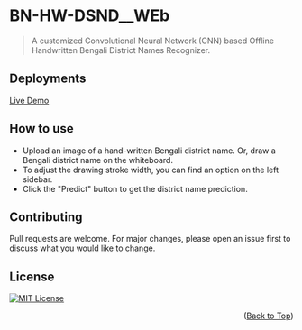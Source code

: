 <div id="Top"></div>

# BN-HW-DSND__WEb

> A customized Convolutional Neural Network (CNN) based Offline Handwritten Bengali District Names Recognizer.

## Deployments

[Live Demo](https://bd-hdr.streamlit.app/)

## How to use

-   Upload an image of a hand-written Bengali district name. Or, draw a Bengali district name on the whiteboard.
-   To adjust the drawing stroke width, you can find an option on the left sidebar.
-   Click the "Predict" button to get the district name prediction.



## Contributing

Pull requests are welcome. For major changes, please open an issue first to discuss what you would like to change.

## License

[![MIT License][license-shield]][license-url]

<p align="right">(<a href="#Top">Back to Top</a>)</p>


[license-shield]: https://img.shields.io/github/license/Ahasanhossen/BD-HDR.svg?style=for-the-badge
[license-url]: https://github.com/Ahasanhossen/BD-HDR/blob/main/LICENSE
